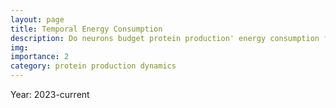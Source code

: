 ```yaml
---
layout: page
title: Temporal Energy Consumption
description: Do neurons budget protein production' energy consumption for plasticity events in the most optimized way?
img: 
importance: 2
category: protein production dynamics 
---
```


Year: 2023-current